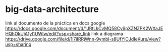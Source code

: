 # big-data-architecture
link al documento de la práctica en docs.google https://docs.google.com/document/d/1JRtLkCvMQ58Cy6pXZNZPK2WXaJEHQhOkUjA1yl1UWlw/edit?usp=share_link
link a diagrama https://drive.google.com/file/d/1l7iIRRjWnn-9ymbI-s8UfYlCJdIeKure/view?usp=sharing

